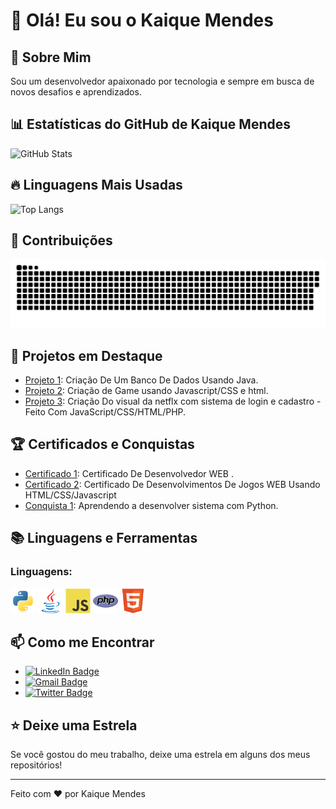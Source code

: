 # 👋 Olá! Eu sou o Kaique Mendes 

## 🚀 Sobre Mim
Sou um desenvolvedor apaixonado por tecnologia e sempre em busca de novos desafios e aprendizados. 

## 📊 Estatísticas do GitHub de Kaique Mendes

![GitHub Stats](https://github-readme-stats.vercel.app/api?username=KaiqueMendess&show_icons=true&theme=dark&include_all_commits=true&count_private=true)

## 🔥 Linguagens Mais Usadas

![Top Langs](https://github-readme-stats.vercel.app/api/top-langs/?username=KaiqueMendess&layout=compact&theme=dark)

## 🐍 Contribuições

![snake gif](https://github.com/KaiqueMendess/KaiqueMendess/blob/output/github-contribution-grid-snake.svg)

## 🌟 Projetos em Destaque

- [Projeto 1](https://github.com/KaiqueMendess/ProjetosKaique/blob/main/BancoDigitalKM.zip): Criação De Um Banco De Dados Usando Java.
- [Projeto 2](https://github.com/KaiqueMendess/ProjetosKaique/blob/main/Jogo%206%20KM.zip): Criação de Game usando Javascript/CSS e html.
- [Projeto 3](https://github.com/KaiqueMendess/ProjetosKaique/blob/main/NETFLIX2.zip): Criação Do visual da netflx com sistema de login e cadastro - Feito Com JavaScript/CSS/HTML/PHP.

## 🏆 Certificados e Conquistas

- [Certificado 1](https://dio.me/certificate/4B7454D7/share): Certificado De Desenvolvedor WEB .
- [Certificado 2](https://dio.me/certificate/8C8F1DE2/share): Certificado De Desenvolvimentos De Jogos WEB Usando HTML/CSS/Javascript
- [Conquista 1](https://dio.me/certificate/WHPI0PW5/share): Aprendendo a desenvolver sistema com Python.

## 📚 Linguagens e Ferramentas

### Linguagens:
<p>
  <img src="https://raw.githubusercontent.com/devicons/devicon/master/icons/python/python-original.svg" alt="Python" width="40" height="40"/>
  <img src="https://raw.githubusercontent.com/devicons/devicon/master/icons/java/java-original.svg" alt="Java" width="40" height="40"/>
  <img src="https://raw.githubusercontent.com/devicons/devicon/master/icons/javascript/javascript-original.svg" alt="JavaScript" width="40" height="40"/>
  <img src="https://raw.githubusercontent.com/devicons/devicon/master/icons/php/php-original.svg" alt="PHP" width="40" height="40"/>
  <img src="https://raw.githubusercontent.com/devicons/devicon/master/icons/html5/html5-original.svg" alt="HTML" width="40" height="40"/>
</p>

## 📫 Como me Encontrar

- [![LinkedIn Badge](https://img.shields.io/badge/-LinkedIn-blue?style=flat-square&logo=LinkedIn&logoColor=white&link=https://www.linkedin.com/in/kaique-mendes-813208186/)](https://www.linkedin.com/in/kaique-mendes-813208186/)
- [![Gmail Badge](https://img.shields.io/badge/-Email-c14438?style=flat-square&logo=Gmail&logoColor=white&link=mailto:kaiquemendesn10@gmail.com)](mailto:kaiquemendesn10@gmail.com)
- [![Twitter Badge](https://img.shields.io/badge/-Twitter-1DA1F2?style=flat-square&logo=Twitter&logoColor=white&link=https://x.com/KaiqueM19220784)](https://x.com/KaiqueM19220784)

## ⭐️ Deixe uma Estrela

Se você gostou do meu trabalho, deixe uma estrela em alguns dos meus repositórios!

---

Feito com ❤️ por Kaique Mendes
